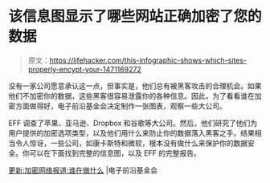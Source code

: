 # 该信息图显示了哪些网站正确加密了您的数据

> 原文：<https://lifehacker.com/this-infographic-shows-which-sites-properly-encypt-your-1471169272>

没有一家公司愿意承认这一点，但事实是，他们总有被黑客攻击的合理机会。如果他们不加密你的数据，这些黑客很容易泄露你的各种信息。因此，为了看看谁在加密方面做得好，电子前沿基金会决定制作一张图表，观察一些大公司。



EFF 调查了苹果、亚马逊、Dropbox 和谷歌等大公司。然后，他们研究了他们为用户提供的加密选项类型，以及他们用什么来防止你的数据落入黑客之手。结果相当令人惊讶，一些公司，如康卡斯特和微软，根本没有做什么来保护你的数据安全。你可以在下面找到完整的信息图，以及 EFF 的完整报告。

[更新:加密网络报道:谁在做什么](https://www.eff.org/deeplinks/2013/11/encrypt-web-report-whos-doing-what#crypto-chart) |电子前沿基金会